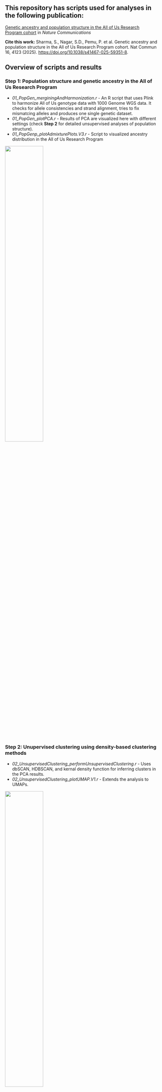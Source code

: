 ## This repository has scripts used for analyses in the following publication: 

[Genetic ancestry and population structure in the All of Us Research Program cohort](https://www.nature.com/articles/s41467-025-59351-8) in _Nature Communications_ 

**Cite this work:** Sharma, S., Nagar, S.D., Pemu, P. et al. Genetic ancestry and population structure in the All of Us Research Program cohort. Nat Commun 16, 4123 (2025). https://doi.org/10.1038/s41467-025-59351-8. 

## Overview of scripts and results

### **Step 1:** Population structure and genetic ancestry in the All of Us Research Program
+ _01_PopGen_merginingAndHarmonization.r_ - An R script that uses Plink to harmonize All of Us genotype data with 1000 Genome WGS data. It checks for allele consistencies and strand alignment, tries to fix mismatcing alleles and produces one single genetic dataset.
+ _01_PopGen_plotPCA.r_ - Results of PCA are visualized here with different settings (check **Step 2** for detailed unsupervised analyses of population structure).
+ _01_PopGenp_plotAdmixturePlots.V3.r_ -  Script to visualized ancestry distribution in the All of Us Research Program

<img src="https://media.springernature.com/full/springer-static/image/art%3A10.1038%2Fs41467-025-59351-8/MediaObjects/41467_2025_59351_Fig2_HTML.png?as=webp" width=50% height=50%>


### **Step 2:** Unupervised clustering using density-based clustering methods
+ _02_UnsupervisedClustering_performUnsupervisedClustering.r_ - Uses dbSCAN, HDBSCAN, and kernal density function for inferring clusters in the PCA results.
+ _02_UnsupervisedClustering_plotUMAP.V1.r_ - Extends the analysis to UMAPs.

<img src="https://media.springernature.com/full/springer-static/image/art%3A10.1038%2Fs41467-025-59351-8/MediaObjects/41467_2025_59351_Fig1_HTML.png?as=webp" width=50% height=50%>

### **Step 3:** Generates US geographical maps for ancestry visualizations (Tracts data obtained from: https://www2.census.gov/geo/tiger/TIGER2022/ZCTA520/)
+ _03_Geography_prepareGeographicalData.r_ - Uses US census tracts to summarise genetic ancestry across US states inferred using participants in the All of Us
+ _03_Geography_plotCollapsed.r_ - Collapses data to 2 or 3 digit summaries.

<img src="https://media.springernature.com/full/springer-static/image/art%3A10.1038%2Fs41467-025-59351-8/MediaObjects/41467_2025_59351_Fig4_HTML.png?as=webp" width=50% height=50%>
 ![Figure2-AncestryByGeography](https://github.com/user-attachments/assets/82c66017-30aa-410b-a51b-d81504b80b28)
